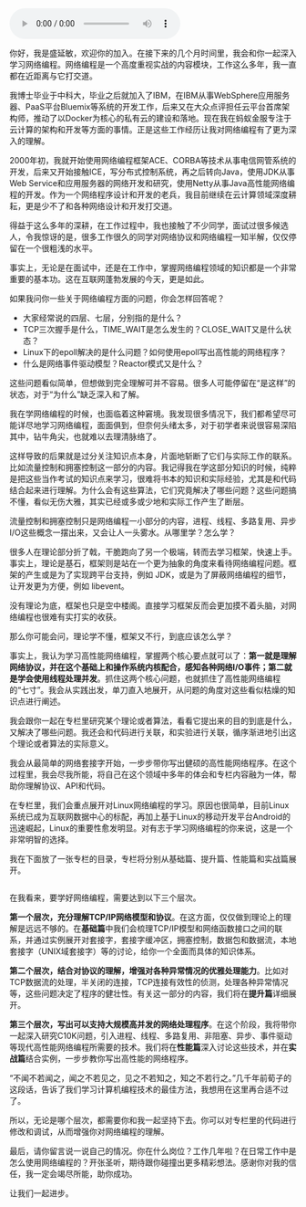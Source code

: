 <audio title="开篇词 _ 学好网络编程，需要掌握哪些核心问题？" src="https://static001.geekbang.org/resource/audio/21/3d/21d21a7ffad2e0be1d5c5fc510f2bc3d.mp3" controls="controls"></audio> 
<p>你好，我是盛延敏，欢迎你的加入。在接下来的几个月时间里，我会和你一起深入学习网络编程。网络编程是一个高度重视实战的内容模块，工作这么多年，我一直都在近距离与它打交道。</p><p>我博士毕业于中科大，毕业之后就加入了IBM，在IBM从事WebSphere应用服务器、PaaS平台Bluemix等系统的开发工作，后来又在大众点评担任云平台首席架构师，推动了以Docker为核心的私有云的建设和落地。现在我在蚂蚁金服专注于云计算的架构和开发等方面的事情。正是这些工作经历让我对网络编程有了更为深入的理解。</p><p>2000年初，我就开始使用网络编程框架ACE、CORBA等技术从事电信网管系统的开发，后来又开始接触ICE，写分布式控制系统，再之后转向Java，使用JDK从事Web Service和应用服务器的网络开发和研究，使用Netty从事Java高性能网络编程的开发。作为一个网络程序设计和开发的老兵，我目前继续在云计算领域深度耕耘，更是少不了和各种网络设计和开发打交道。</p><p>得益于这么多年的深耕，在工作过程中，我也接触了不少同学，面试过很多候选人，令我惊讶的是，很多工作很久的同学对网络协议和网络编程一知半解，仅仅停留在一个很粗浅的水平。</p><!-- [[[read_end]]] --><p>事实上，无论是在面试中，还是在工作中，掌握网络编程领域的知识都是一个非常重要的基本功。这在互联网蓬勃发展的今天，更是如此。</p><p>如果我问你一些关于网络编程方面的问题，你会怎样回答呢？</p><ul>
<li>大家经常说的四层、七层，分别指的是什么？</li>
<li>TCP三次握手是什么，TIME_WAIT是怎么发生的？CLOSE_WAIT又是什么状态？</li>
<li>Linux下的epoll解决的是什么问题？如何使用epoll写出高性能的网络程序？</li>
<li>什么是网络事件驱动模型？Reactor模式又是什么？</li>
</ul><p>这些问题看似简单，但想做到完全理解可并不容易。很多人可能停留在“是这样”的状态，对于“为什么”缺乏深入和了解。</p><p>我在学网络编程的时候，也面临着这种窘境。我发现很多情况下，我们都希望尽可能详尽地学习网络编程，面面俱到，但奈何头绪太多，对于初学者来说很容易深陷其中，钻牛角尖，也就难以去理清脉络了。</p><p>这样导致的后果就是过分关注知识点本身，片面地斩断了它们与实际工作的联系。比如流量控制和拥塞控制这一部分的内容。我记得我在学这部分知识的时候，纯粹是把这些当作考试的知识点来学习，很难将书本的知识和实际经验，尤其是和代码结合起来进行理解。为什么会有这些算法，它们究竟解决了哪些问题？这些问题搞不懂，看似无伤大雅，其实已经或多或少地和实际工作产生了断层。</p><p>流量控制和拥塞控制只是网络编程一小部分的内容，进程、线程、多路复用、异步I/O这些概念一摆出来，又会让人一头雾水。从哪里学？怎么学？</p><p>很多人在理论部分折了戟，干脆跑向了另一个极端，转而去学习框架，快速上手。事实上，理论是基石，框架则是站在一个更为抽象的角度来看待网络编程问题。框架的产生或是为了实现跨平台支持，例如  JDK，或是为了屏蔽网络编程的细节，让开发更为方便，例如  libevent。</p><p>没有理论为底，框架也只是空中楼阁。直接学习框架反而会更加摸不着头脑，对网络编程也很难有实打实的收获。</p><p>那么你可能会问，理论学不懂，框架又不行，到底应该怎么学？</p><p>事实上，我认为学习高性能网络编程，掌握两个核心要点就可以了：<strong>第一就是理解网络协议，并在这个基础上和操作系统内核配合，感知各种网络I/O事件；第二就是学会使用线程处理并发</strong>。抓住这两个核心问题，也就抓住了高性能网络编程的“七寸”。我会从实践出发，单刀直入地展开，从问题的角度对这些看似枯燥的知识点进行阐述。</p><p>我会跟你一起在专栏里研究某个理论或者算法，看看它提出来的目的到底是什么，又解决了哪些问题。我还会和代码进行关联，和实验进行关联，循序渐进地引出这个理论或者算法的实际意义。</p><p>我会从最简单的网络套接字开始，一步步带你写出健硕的高性能网络程序。在这个过程里，我会尽我所能，将自己在这个领域中多年的体会和专栏内容融为一体，帮助你理解协议、API和代码。</p><p>在专栏里，我们会重点展开对Linux网络编程的学习。原因也很简单，目前Linux系统已成为互联网数据中心的标配，再加上基于Linux的移动开发平台Android的迅速崛起，Linux的重要性愈发明显。对有志于学习网络编程的你来说，这是一个非常明智的选择。</p><p>我在下面放了一张专栏的目录，专栏将分别从基础篇、提升篇、性能篇和实战篇展开。</p><p><img src="https://static001.geekbang.org/resource/image/d9/b4/d9868ff93c308befe7bb3f06cfc828b4.jpg" alt=""></p><p>在我看来，要学好网络编程，需要达到以下三个层次。</p><p><strong>第一个层次，充分理解TCP/IP网络模型和协议</strong>。在这方面，仅仅做到理论上的理解是远远不够的。在<strong>基础篇</strong>中我们会梳理TCP/IP模型和网络函数接口之间的联系，并通过实例展开对套接字，套接字缓冲区，拥塞控制，数据包和数据流，本地套接字（UNIX域套接字）等的讨论，给你一个全面而具体的知识体系。</p><p><strong>第二个层次，结合对协议的理解，增强对各种异常情况的优雅处理能力</strong>。比如对TCP数据流的处理，半关闭的连接，TCP连接有效性的侦测，处理各种异常情况等，这些问题决定了程序的健壮性。有关这一部分的内容，我们将在<strong>提升篇</strong>详细展开。</p><p><strong>第三个层次，写出可以支持大规模高并发的网络处理程序</strong>。在这个阶段，我将带你一起深入研究C10K问题，引入进程、线程、多路复用、非阻塞、异步、事件驱动等现代高性能网络编程所需要的技术。我们将在<strong>性能篇</strong>深入讨论这些技术，并在<strong>实战篇</strong>结合实例，一步步教你写出高性能的网络程序。</p><p>“不闻不若闻之，闻之不若见之，见之不若知之，知之不若行之。”几千年前荀子的这段话，告诉了我们学习计算机编程技术的最佳方法，我想用在这里再合适不过了。</p><p>所以，无论是哪个层次，都需要你和我一起坚持下去。你可以对专栏里的代码进行修改和调试，从而增强你对网络编程的理解。</p><p>最后，请你留言说一说自己的情况。你在什么岗位？工作几年啦？在日常工作中是怎么使用网络编程的？开张圣听，期待跟你碰撞出更多精彩想法。感谢你对我的信任，我一定会竭尽所能，助你成功。</p><p>让我们一起进步。</p><p><img src="https://static001.geekbang.org/resource/image/bf/25/bfc96ae0d8f839919b9d9866cfb8b025.jpg" alt=""></p>